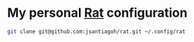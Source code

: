 # My personal [Rat](https://github.com/ericfreese/rat) configuration

``` bash
git clone git@github.com:jsantiagoh/rat.git ~/.config/rat
```
